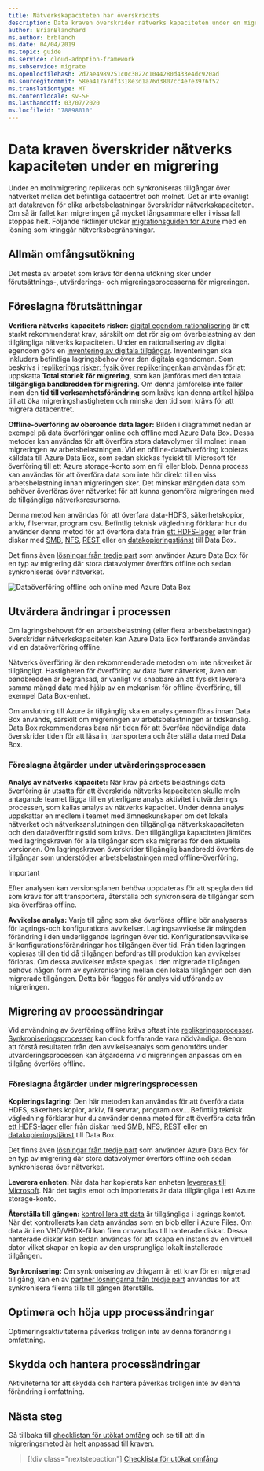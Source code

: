 ```yaml
---
title: Nätverkskapaciteten har överskridits
description: Data kraven överskrider nätverks kapaciteten under en migrering.
author: BrianBlanchard
ms.author: brblanch
ms.date: 04/04/2019
ms.topic: guide
ms.service: cloud-adoption-framework
ms.subservice: migrate
ms.openlocfilehash: 2d7ae4989251c0c3022c1044280d433e4dc920ad
ms.sourcegitcommit: 58ea417a7df3318e3d1a76d3807cc4e7e3976f52
ms.translationtype: MT
ms.contentlocale: sv-SE
ms.lasthandoff: 03/07/2020
ms.locfileid: "78898010"
---
```

# <a name="data-requirements-exceed-network-capacity-during-a-migration-effort"></a>Data kraven överskrider nätverks kapaciteten under en migrering

Under en molnmigrering replikeras och synkroniseras tillgångar över nätverket mellan det befintliga datacentret och molnet. Det är inte ovanligt att datakraven för olika arbetsbelastningar överskrider nätverkskapaciteten. Om så är fallet kan migreringen gå mycket långsammare eller i vissa fall stoppas helt. Följande riktlinjer utökar [migrationsguiden för Azure](../azure-migration-guide/index.md) med en lösning som kringgår nätverksbegränsningar.

## <a name="general-scope-expansion"></a>Allmän omfångsutökning

Det mesta av arbetet som krävs för denna utökning sker under förutsättnings-, utvärderings- och migreringsprocesserna för migreringen.

## <a name="suggested-prerequisites"></a>Föreslagna förutsättningar

**Verifiera nätverks kapacitets risker:** [digital egendom rationalisering](../../digital-estate/rationalize.md) är ett starkt rekommenderat krav, särskilt om det rör sig om överbelastning av den tillgängliga nätverks kapaciteten. Under en rationalisering av digital egendom görs en [inventering av digitala tillgångar](../../digital-estate/inventory.md). Inventeringen ska inkludera befintliga lagringsbehov över den digitala egendomen. Som beskrivs i [replikerings risker: fysik över replikeringen](../migration-considerations/migrate/replicate.md#replication-risks---physics-of-replication)kan användas för att uppskatta **Total storlek för migrering**, som kan jämföras med den totala **tillgängliga bandbredden för migrering**. Om denna jämförelse inte faller inom den **tid till verksamhetsförändring** som krävs kan denna artikel hjälpa till att öka migreringshastigheten och minska den tid som krävs för att migrera datacentret.

**Offline-överföring av oberoende data lager:** Bilden i diagrammet nedan är exempel på data överföringar online och offline med Azure Data Box. Dessa metoder kan användas för att överföra stora datavolymer till molnet innan migreringen av arbetsbelastningen. Vid en offline-dataöverföring kopieras källdata till Azure Data Box, som sedan skickas fysiskt till Microsoft för överföring till ett Azure storage-konto som en fil eller blob. Denna process kan användas för att överföra data som inte hör direkt till en viss arbetsbelastning innan migreringen sker. Det minskar mängden data som behöver överföras över nätverket för att kunna genomföra migreringen med de tillgängliga nätverksresurserna.

Denna metod kan användas för att överfara data-HDFS, säkerhetskopior, arkiv, filservrar, program osv. Befintlig teknisk vägledning förklarar hur du använder denna metod för att överföra data från [ett HDFS-lager](https://docs.microsoft.com/azure/storage/blobs/data-lake-storage-migrate-on-premises-hdfs-cluster) eller från diskar med [SMB](https://docs.microsoft.com/azure/databox/data-box-deploy-copy-data), [NFS](https://docs.microsoft.com/azure/databox/data-box-deploy-copy-data-via-nfs), [REST](https://docs.microsoft.com/azure/databox/data-box-deploy-copy-data-via-rest) eller en [datakopieringstjänst](https://docs.microsoft.com/azure/databox/data-box-deploy-copy-data-via-copy-service) till Data Box.

Det finns även [lösningar från tredje part](https://azuremarketplace.microsoft.com/campaigns/databox/azure-data-box) som använder Azure Data Box för en typ av migrering där stora datavolymer överförs offline och sedan synkroniseras över nätverket.

![Dataöverföring offline och online med Azure Data Box](../../_images/migrate/databox.png)

## <a name="assess-process-changes"></a>Utvärdera ändringar i processen

Om lagringsbehovet för en arbetsbelastning (eller flera arbetsbelastningar) överskrider nätverkskapaciteten kan Azure Data Box fortfarande användas vid en dataöverföring offline.

Nätverks överföring är den rekommenderade metoden om inte nätverket är tillgängligt. Hastigheten för överföring av data över nätverket, även om bandbredden är begränsad, är vanligt vis snabbare än att fysiskt leverera samma mängd data med hjälp av en mekanism för offline-överföring, till exempel Data Box-enhet.

Om anslutning till Azure är tillgänglig ska en analys genomföras innan Data Box används, särskilt om migreringen av arbetsbelastningen är tidskänslig. Data Box rekommenderas bara när tiden för att överföra nödvändiga data överskrider tiden för att läsa in, transportera och återställa data med Data Box.

### <a name="suggested-action-during-the-assess-process"></a>Föreslagna åtgärder under utvärderingsprocessen

**Analys av nätverks kapacitet:** När krav på arbets belastnings data överföring är utsatta för att överskrida nätverks kapaciteten skulle moln antagande teamet lägga till en ytterligare analys aktivitet i utvärderings processen, som kallas analys av nätverks kapacitet. Under denna analys uppskattar en medlem i teamet med ämneskunskaper om det lokala nätverket och nätverksanslutningen den tillgängliga nätverkskapaciteten och den dataöverföringstid som krävs. Den tillgängliga kapaciteten jämförs med lagringskraven för alla tillgångar som ska migreras för den aktuella versionen. Om lagringskraven överskrider tillgänglig bandbredd överförs de tillgångar som understödjer arbetsbelastningen med offline-överföring.

> [!IMPORTANT]
> Efter analysen kan versionsplanen behöva uppdateras för att spegla den tid som krävs för att transportera, återställa och synkronisera de tillgångar som ska överföras offline.

**Avvikelse analys:** Varje till gång som ska överföras offline bör analyseras för lagrings-och konfigurations avvikelser. Lagringsavvikelse är mängden förändring i den underliggande lagringen över tid. Konfigurationsavvikelse är konfigurationsförändringar hos tillgången över tid. Från tiden lagringen kopieras till den tid då tillgången befordras till produktion kan avvikelser förloras. Om dessa avvikelser måste speglas i den migrerade tillgången behövs någon form av synkronisering mellan den lokala tillgången och den migrerade tillgången. Detta bör flaggas för analys vid utförande av migreringen.

## <a name="migrate-process-changes"></a>Migrering av processändringar

Vid användning av överföring offline krävs oftast inte [replikeringsprocesser](../migration-considerations/migrate/replicate.md). [Synkroniseringsprocesser](../migration-considerations/migrate/replicate.md) kan dock fortfarande vara nödvändiga. Genom att förstå resultaten från den avvikelseanalys som genomförs under utvärderingsprocessen kan åtgärderna vid migreringen anpassas om en tillgång överförs offline.

### <a name="suggested-action-during-the-migrate-process"></a>Föreslagna åtgärder under migreringsprocessen

**Kopierings lagring:** Den här metoden kan användas för att överföra data HDFS, säkerhets kopior, arkiv, fil servrar, program osv... Befintlig teknisk vägledning förklarar hur du använder denna metod för att överföra data från [ett HDFS-lager](https://docs.microsoft.com/azure/storage/blobs/data-lake-storage-migrate-on-premises-hdfs-cluster) eller från diskar med [SMB](https://docs.microsoft.com/azure/databox/data-box-deploy-copy-data), [NFS](https://docs.microsoft.com/azure/databox/data-box-deploy-copy-data-via-nfs), [REST](https://docs.microsoft.com/azure/databox/data-box-deploy-copy-data-via-rest) eller en [datakopieringstjänst](https://docs.microsoft.com/azure/databox/data-box-deploy-copy-data-via-copy-service) till Data Box.

Det finns även [lösningar från tredje part](https://azuremarketplace.microsoft.com/campaigns/databox/azure-data-box) som använder Azure Data Box för en typ av migrering där stora datavolymer överförs offline och sedan synkroniseras över nätverket.

**Leverera enheten:** När data har kopierats kan enheten [levereras till Microsoft](https://docs.microsoft.com/azure/databox/data-box-deploy-picked-up). När det tagits emot och importerats är data tillgängliga i ett Azure storage-konto.

**Återställa till gången:** [kontrol lera att data](https://docs.microsoft.com/azure/databox/data-box-deploy-picked-up#verify-data-upload-to-azure) är tillgängliga i lagrings kontot. När det kontrollerats kan data användas som en blob eller i Azure Files. Om data är i en VHD/VHDX-fil kan filen omvandlas till hanterade diskar. Dessa hanterade diskar kan sedan användas för att skapa en instans av en virtuell dator vilket skapar en kopia av den ursprungliga lokalt installerade tillgången.

**Synkronisering:** Om synkronisering av drivgarn är ett krav för en migrerad till gång, kan en av [partner lösningarna från tredje part](https://azuremarketplace.microsoft.com/campaigns/databox/azure-data-box) användas för att synkronisera filerna tills till gången återställs.

## <a name="optimize-and-promote-process-changes"></a>Optimera och höja upp processändringar

Optimeringsaktiviteterna påverkas troligen inte av denna förändring i omfattning.

## <a name="secure-and-manage-process-changes"></a>Skydda och hantera processändringar

Aktiviteterna för att skydda och hantera påverkas troligen inte av denna förändring i omfattning.

## <a name="next-steps"></a>Nästa steg

Gå tillbaka till [checklistan för utökat omfång](./index.md) och se till att din migreringsmetod är helt anpassad till kraven.

> [!div class="nextstepaction"]
> [Checklista för utökat omfång](./index.md)
